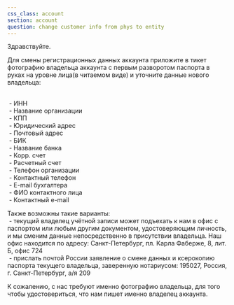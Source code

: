 ```yaml
---
css_class: account
section: account
question: change customer info from phys to entity
---
```

Здравствуйте.

Для смены регистрационных данных аккаунта приложите в тикет фотографию владельца аккаунта с первым разворотом паспорта в руках на уровне лица(в читаемом виде) и уточните данные нового владельца:

<br>&nbsp;- ИНН
<br>&nbsp;- Название организации
<br>&nbsp;- КПП
<br>&nbsp;- Юридический адрес
<br>&nbsp;- Почтовый адрес
<br>&nbsp;- БИК
<br>&nbsp;- Название банка
<br>&nbsp;- Корр. счет
<br>&nbsp;- Расчетный счет
<br>&nbsp;- Телефон организации
<br>&nbsp;- Контактный телефон
<br>&nbsp;- E-mail бухгалтера
<br>&nbsp;- ФИО контактного лица
<br>&nbsp;- Контактный e-mail

Также возможны такие варианты:
<br>&nbsp;- текущий владелец учётной записи может подъехать к нам в офис с паспортом или любым другим документом, удостоверяющим личность, и мы сменим данные непосредственно в присутствии владельца. Наш офис находится по адресу: Санкт-Петербург, пл. Карла Фаберже, 8, лит. Б, офис 724
<br>&nbsp;- прислать почтой России заявление о смене данных и ксерокопию паспорта текущего владельца, заверенную нотариусом: 195027, Россия, г. Санкт-Петербург, а/я 209

К сожалению, с нас требуют именно фотографию владельца, для того чтобы удостовериться, что нам пишет именно владелец аккаунта.